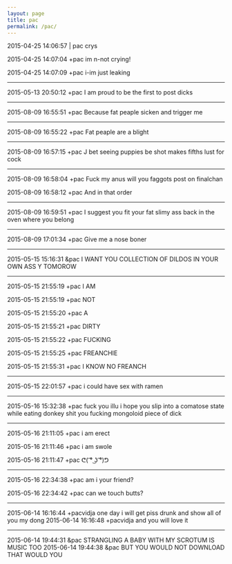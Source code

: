 ```yaml
---
layout: page
title: pac
permalink: /pac/
---
```


2015-04-25 14:06:57	\|	pac crys

2015-04-25 14:07:04	+pac	im n-not crying!

2015-04-25 14:07:09	+pac	i-im just leaking

---

2015-05-13 20:50:12	+pac	I am proud to be the first to post dicks

---

2015-08-09 16:55:51  +pac  Because fat peaple sicken and trigger me

---

2015-08-09 16:55:22  +pac  Fat peaple are a blight

---

2015-08-09 16:57:15  +pac  J bet seeing puppies be shot makes fifths lust for cock

---

2015-08-09 16:58:04  +pac  Fuck my anus will you faggots post on finalchan

2015-08-09 16:58:12  +pac  And in that order

---

2015-08-09 16:59:51  +pac  I suggest you fit your fat slimy ass back in the oven where you belong

---

2015-08-09 17:01:34  +pac  Give me a nose boner

---

2015-05-15 15:16:31	&pac	I WANT YOU COLLECTION OF DILDOS IN YOUR OWN ASS Y TOMOROW

---

2015-05-15 21:55:19	+pac	I AM

2015-05-15 21:55:19	+pac	NOT

2015-05-15 21:55:20	+pac	A

2015-05-15 21:55:21	+pac	DIRTY

2015-05-15 21:55:22	+pac	FUCKING

2015-05-15 21:55:25	+pac	FREANCHIE

2015-05-15 21:55:31	+pac	I KNOW NO FREANCH

---

2015-05-15 22:01:57	+pac	i could have sex with ramen

---

2015-05-16 15:32:38	+pac	fuck you illu i hope you slip into a comatose state while eating donkey shit you fucking mongoloid piece of dick

---

2015-05-16 21:11:05	+pac	i am erect

2015-05-16 21:11:46	+pac	i am swole

2015-05-16 21:11:47	+pac	ᕦ( ͡° ͜ʖ ͡°)ᕤ

---

2015-05-16 22:34:38	+pac	am i your friend?

2015-05-16 22:34:42	+pac	can we touch butts?

---

2015-06-14 16:16:44	+pacvidja	one day i will get piss drunk and show all of you my dong
2015-06-14 16:16:48	+pacvidja	and you will love it

---

2015-06-14 19:44:31	&pac	STRANGLING A BABY WITH MY SCROTUM IS MUSIC TOO
2015-06-14 19:44:38	&pac	BUT YOU WOULD NOT DOWNLOAD THAT WOULD YOU

